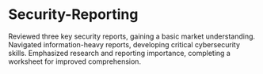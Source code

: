 # Security-Reporting
Reviewed three key security reports, gaining a basic market understanding. Navigated information-heavy reports, developing critical cybersecurity skills. Emphasized research and reporting importance, completing a worksheet for improved comprehension.
